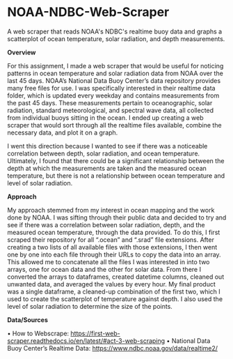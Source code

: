 # NOAA-NDBC-Web-Scraper
A web scraper that reads NOAA's NDBC's realtime buoy data and graphs a scatterplot of ocean temperature, solar radiation, and depth measurements.

**Overview**

For this assignment, I made a web scraper that would be useful for noticing patterns in ocean temperature and solar radiation data from NOAA over the last 45 days. NOAA’s National Data Buoy Center’s data repository provides many free files for use. I was specifically interested in their realtime data folder, which is updated every weekday and contains measurements from the past 45 days. These measurements pertain to oceanographic, solar radiation, standard meteorological, and spectral wave data, all collected from individual buoys sitting in the ocean. I ended up creating a web scraper that would sort through all the realtime files available, combine the necessary data, and plot it on a graph.

I went this direction because I wanted to see if there was a noticeable correlation between depth, solar radiation, and ocean temperature. Ultimately, I found that there could be a significant relationship between the depth at which the measurements are taken and the measured ocean temperature, but there is not a relationship between ocean temperature and level of solar radiation.

**Approach**

My approach stemmed from my interest in ocean mapping and the work done by NOAA. I was sifting through their public data and decided to try and see if there was a correlation between solar radiation, depth, and the measured ocean temperature, through the data provided. To do this, I first scraped their repository for all “.ocean” and “.srad” file extensions. After creating a two lists of all available files with those extensions, I then went one by one into each file through their URLs to copy the data into an array. This allowed me to concatenate all the files I was interested in into two arrays, one for ocean data and the other for solar data. From there I converted the arrays to dataframes, created datetime columns, cleaned out unwanted data, and averaged the values by every hour. My final product was a single dataframe, a cleaned-up combination of the first two, which I used to create the scatterplot of temperature against depth. I also used the level of solar radiation to determine the size of the points.

**Data/Sources**

•	How to Webscrape: https://first-web-scraper.readthedocs.io/en/latest/#act-3-web-scraping
•	National Data Buoy Center’s Realtime Data: https://www.ndbc.noaa.gov/data/realtime2/
